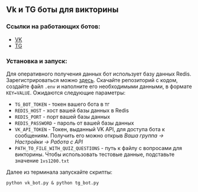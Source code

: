 ## Vk и TG боты для викторины

### Ссылки на работающих ботов:
- [VK](https://vk.com/club213637331)
- [TG](https://t.me/test_devman_api_bot)


### Установка и запуск:
Для оперативного получения данных бот использует базу данных Redis. Зарегистрироваться можно [здесь](https://redislabs.com/).
Скачайте репозиторий с кодом, создайте  файл `.env` и наполните его необходимыми данными, в формате `KEY=VALUE`. Ожидаются следующие параметры:
- `TG_BOT_TOKEN` - токен вашего бота в тг
- `REDIS_HOST` - хост вашей базы данных в Redis
- `REDIS_PORT` - порт вашей базы данных  
- `REDIS_PASSWORD` - пароль от вашей базы данных
- `VK_API_TOKEN` - Токен, выданный VK API, для доступа бота к сообщениям. Получить его можно открыв *Ваша группа -> Настройки -> Работа с API*
- `PATH_TO_FILE_WITH_QUIZ_QUESTIONS` - путь к файлу с вопросами для викторины. Чтобы использовать тестовые данные, подставьте значение `1vs1200.txt`


Далее из терминала запускайте скрипты:
```
python vk_bot.py & python tg_bot.py
```
